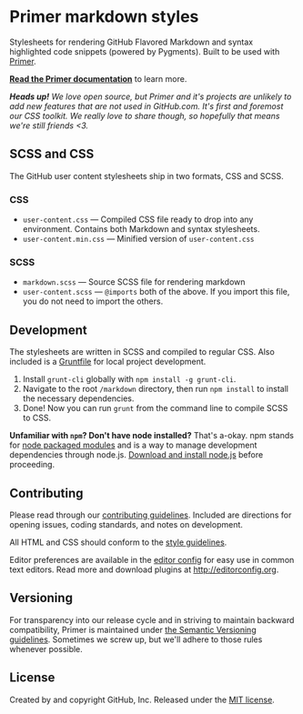 # Primer markdown styles

Stylesheets for rendering GitHub Flavored Markdown and syntax highlighted code snippets (powered by Pygments). Built to be used with [Primer](https://github.com/primer/primer).

[**Read the Primer documentation**](http://primercss.io/markdown) to learn more.

_**Heads up!** We love open source, but Primer and it's projects are unlikely to add new features that are not used in GitHub.com. It's first and foremost our CSS toolkit. We really love to share though, so hopefully that means we're still friends <3._

## SCSS and CSS

The GitHub user content stylesheets ship in two formats, CSS and SCSS.

### CSS

* `user-content.css` — Compiled CSS file ready to drop into any environment. Contains both Markdown and syntax stylesheets.
* `user-content.min.css` — Minified version of `user-content.css`

### SCSS

* `markdown.scss` — Source SCSS file for rendering markdown
* `user-content.scss` — `@imports` both of the above. If you import this file, you do not need to import the others.

## Development

The stylesheets are written in SCSS and compiled to regular CSS. Also included is a [Gruntfile](Gruntfile.js) for local project development.

1. Install `grunt-cli` globally with `npm install -g grunt-cli`.
2. Navigate to the root `/markdown` directory, then run `npm install` to install the necessary dependencies.
3. Done! Now you can run `grunt` from the command line to compile SCSS to CSS.

**Unfamiliar with `npm`? Don't have node installed?** That's a-okay. npm stands for [node packaged modules](http://npmjs.org/) and is a way to manage development dependencies through node.js. [Download and install node.js](http://nodejs.org/download/) before proceeding.

## Contributing

Please read through our [contributing guidelines](https://github.com/primer/markdown/blob/master/CONTRIBUTING.md). Included are directions for opening issues, coding standards, and notes on development.

All HTML and CSS should conform to the [style guidelines](http://primercss.io/guidelines).

Editor preferences are available in the [editor config](https://github.com/primer/markdown/blob/master/.editorconfig) for easy use in common text editors. Read more and download plugins at <http://editorconfig.org>.

## Versioning

For transparency into our release cycle and in striving to maintain backward compatibility, Primer is maintained under [the Semantic Versioning guidelines](http://semver.org/). Sometimes we screw up, but we'll adhere to those rules whenever possible.

## License

Created by and copyright GitHub, Inc. Released under the [MIT license](LICENSE.md).
